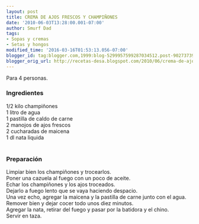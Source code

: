 ```yaml
---
layout: post
title: CREMA DE AJOS FRESCOS Y CHAMPIÑONES
date: '2010-06-03T13:28:00.001-07:00'
author: Smurf Dad
tags:
- Sopas y cremas
- Setas y hongos
modified_time: '2016-03-16T01:53:13.056-07:00'
blogger_id: tag:blogger.com,1999:blog-5299957599287034512.post-9027373976665299145
blogger_orig_url: http://recetas-desa.blogspot.com/2010/06/crema-de-ajos-frescos-y-champinones.html
---
```


Para 4 personas.<br /><h3>Ingredientes</h3>1/2 kilo champiñones<br />1 litro de agua<br />1 pastilla de caldo de carne<br />2 manojos de ajos frescos<br />2 cucharadas de maicena<br />1 dl nata liquida<br /><br /><h3>Preparación</h3>Limpiar bien los champiñones y trocearlos.<br />Poner una cazuela al fuego con un poco de aceite.<br />Echar los champiñones y los ajos troceados.<br />Dejarlo a fuego lento que se vaya haciendo despacio.<br />Una vez echo, agregar la maicena y la pastilla de carne junto con el agua.<br />Remover bien y dejar cocer todo unos diez minutos.<br />Agregar la nata, retirar del fuego y pasar por la batidora y el chino.<br />Servir en taza.